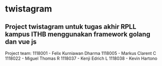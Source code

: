 # twistagram

## Project twistagram untuk tugas akhir RPLL kampus ITHB menggunakan framework golang dan vue js

Project team:
1118001 - Felix Kurniawan Dharma
1118005 - Markus Clarent C
1118022 - Miguel Thomas R
1118037 - Kenji Edrich L
1118038 - Kevin Hartono
